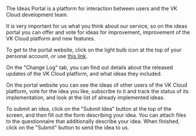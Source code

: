 The Ideas Portal is a platform for interaction between users and the VK Cloud development team.

It is very important for us what you think about our service, so on the ideas portal you can offer and vote for ideas for improvement, improvement of the VK Cloud platform and new features.

To get to the portal website, click on the light bulb icon at the top of your personal account, or use [this link](https://features.mcs.mail.ru/).

On the "Change Log" tab, you can find out details about the released updates of the VK Cloud platform, and what ideas they included.

On the portal website you can see the ideas of other users of the VK Cloud platform, vote for the idea you like, subscribe to it and track the status of its implementation, and look at the list of already implemented ideas.

To submit an idea, click on the "Submit Idea" button at the top of the screen, and then fill out the form describing your idea. You can attach files to the questionnaire that additionally describe your idea. When finished, click on the "Submit" button to send the idea to us.

